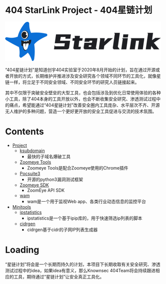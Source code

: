 # 404 StarLink Project - 404星链计划

![](./logo.png)

“404星链计划”是知道创宇404实验室于2020年8月开始的计划，旨在通过开源或者开放的方式，长期维护并推进涉及安全研究各个领域不同环节的工具化，就像星链一样，将立足于不同安全领域、不同安全环节的研究人员链接起来。

其中不仅限于突破安全壁垒的大型工具，也会包括涉及到优化日常使用体验的各种小工具，除了404本身的工具开放以外，也会不断收集安全研究、渗透测试过程中的痛点，希望能通过“404星链计划”改善安全圈内工具庞杂、水平层次不齐、开源无人维护的多种问题，营造一个更好更开放的安全工具促进与交流的技术氛围。

# Contents

* [Project](#project)
  *	[ksubdomain](https://github.com/knownsec/404StarLink-Project/blob/master/TOOLS_README_zh.md#ksubdomain) 
    *	最快的子域名爆破工具
  *	[Zoomeye Tools](https://github.com/knownsec/404StarLink-Project/blob/master/TOOLS_README_zh.md#zoomeye-tools)
    *	Zoomeye Tools是配合Zoomeye使用的Chrome插件
  *	[Pocsuite3](https://github.com/knownsec/404StarLink-Project/blob/master/TOOLS_README_zh.md#pocsuite3)
    *	开源的python3漏洞测试框架
  *	[Zoomeye SDK](https://github.com/knownsec/404StarLink-Project/blob/master/TOOLS_README_zh.md#zoomeye-sdk)
    *	ZoomEye API SDK
  *	[wam](https://github.com/knownsec/404StarLink-Project/blob/master/TOOLS_README_zh.md#wam)
    *	wam是一个用于监视Web app、各类行业动态信息的监控平台
* [Minitools](#minitools)
  * [ipstatistics](https://github.com/knownsec/404StarLink-Project/blob/master/TOOLS_README_zh.md#ipstatistics)
    * ipstatistics是一个基于ipip库的，用于快速筛选ip列表的脚本
  * [cidrgen](https://github.com/knownsec/404StarLink-Project/blob/master/TOOLS_README_zh.md#cidrgen)
    * cidrgen基于cidr的子网IP列表生成器



# Loading

“星链计划”将会是一个长期而持久的计划，本项目下长期收取有关安全研究、渗透测试过程中的idea，如果idea有意义，那么Knownsec 404Team将会持续跟进相应的工具，期待通过“星链计划”让安全真正工具化。